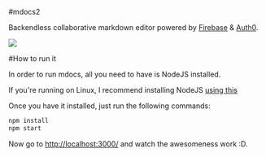 #mdocs2

Backendless collaborative markdown editor powered by [Firebase](http://firebase.com) & [Auth0](https://auth0.com).

![](https://cloudup.com/ce3jy2ghXMx+)

#How to run it

In order to run mdocs, all you need to have is NodeJS installed.

If you're running on Linux, I recommend installing NodeJS [using this](https://github.com/creationix/nvm)

Once you have it installed, just run the following commands:

````js
npm install
npm start
````

Now go to [http://localhost:3000/](http://localhost:3000/) and watch the awesomeness work :D.


